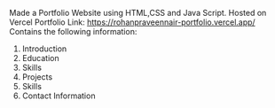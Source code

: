 Made a Portfolio Website using HTML,CSS and Java Script. 
Hosted on Vercel
Portfolio Link: https://rohanpraveennair-portfolio.vercel.app/
Contains the following information:
1. Introduction
2. Education
3. Skills
4. Projects
5. Skills
6. Contact Information

